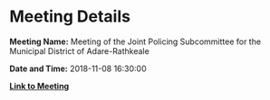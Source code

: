 # Meeting Details

**Meeting Name:** Meeting of the Joint Policing Subcommittee for the Municipal District of Adare-Rathkeale

**Date and Time:** 2018-11-08 16:30:00

**[Link to Meeting](https://www.limerick.ie/council/whats-on/meeting-joint-policing-subcommittee-municipal-district-adare-rathkeale)**
